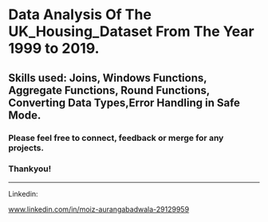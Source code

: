 # Data Analysis Of The UK_Housing_Dataset From The Year 1999 to 2019.

## Skills used: Joins, Windows Functions, Aggregate Functions, Round Functions, Converting Data Types,Error Handling in Safe Mode.

### Please feel free to connect, feedback or merge for any projects.

### Thankyou!
------

Linkedin:

www.linkedin.com/in/moiz-aurangabadwala-29129959
